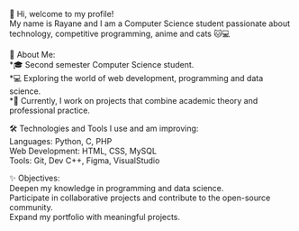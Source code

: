 👋 Hi, welcome to my profile!  
My name is Rayane and I am a Computer Science student passionate about technology, competitive programming, anime and cats 🐱💻 

🌟 About Me:  
*🎓 Second semester Computer Science student.  
*💻 Exploring the world of web development, programming and data science.  
*🚀 Currently, I work on projects that combine academic theory and professional practice.

🛠️ Technologies and Tools I use and am improving:  
Languages: Python, C, PHP  
Web Development: HTML, CSS, MySQL  
Tools: Git, Dev C++, Figma, VisualStudio  

✨ Objectives:  
Deepen my knowledge in programming and data science.  
Participate in collaborative projects and contribute to the open-source community.  
Expand my portfolio with meaningful projects.  
  

<!---
rayydevs/rayydevs is a ✨ special ✨ repository because its `README.md` (this file) appears on your GitHub profile.
You can click the Preview link to take a look at your changes.
--->

